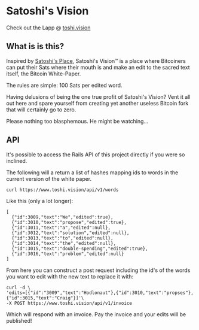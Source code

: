 Satoshi's Vision
================
Check out the Lapp @ [toshi.vision](https://www.toshi.vision/)

What is is this?
----------------
Inspired by [Satoshi's Place](https://satoshis.place/), Satoshi's Vision™ is a place where Bitcoiners can put their Sats where their mouth is and make an edit to the sacred text itself, the Bitcoin White-Paper.

The rules are simple: 100 Sats per edited word.

Having delusions of being the one true profit of Satoshi's Vision? Vent it all out here and spare yourself from creating yet another useless Bitcoin fork that will certainly go to zero.

Please nothing too blasphemous. He might be watching...


API
---
It's possible to access the Rails API of this project directly if you were so inclined.

The following will a return a list of hashes mapping ids to words in the current version of the white paper.
```
curl https://www.toshi.vision/api/v1/words
```
Like this (only a lot longer):
```
[
  {"id":3009,"text":"We","edited":true},
  {"id":3010,"text":"propose","edited":true},
  {"id":3011,"text":"a","edited":null},
  {"id":3012,"text":"solution","edited":null},
  {"id":3013,"text":"to","edited":null},
  {"id":3014,"text":"the","edited":null},
  {"id":3015,"text":"double-spending","edited":true},
  {"id":3016,"text":"problem","edited":null}
]
```
From here you can construct a post request including the id's of the words you want to edit
with the new text to replace it with:
```
curl -d \
'edits=[{"id":"3009","text":"Hodlonaut"},{"id":3010,"text":"propses"},{"id":3015,"text":"Craig"}]'\
-X POST https://www.toshi.vision/api/v1/invoice
```
Which will respond with an invoice. Pay the invoice and your edits will be published!

